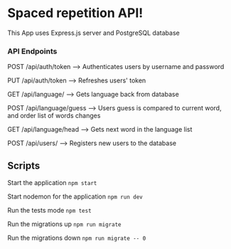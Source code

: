 # Spaced repetition API!
This App uses Express.js server and PostgreSQL database
### API Endpoints

POST /api/auth/token  -->  Authenticates users by username and password

PUT /api/auth/token  -->  Refreshes users' token

GET  /api/language/  -->  Gets language back from database

POST /api/language/guess  -->  Users guess is compared to current word, and order list of words changes

GET  /api/language/head  -->  Gets next word in the language list

POST /api/users/  -->  Registers new users to the database

## Scripts

Start the application `npm start`

Start nodemon for the application `npm run dev`

Run the tests mode `npm test`

Run the migrations up `npm run migrate`

Run the migrations down `npm run migrate -- 0`
